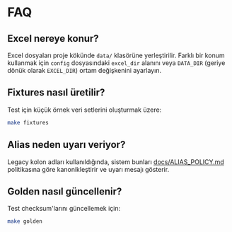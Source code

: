 # FAQ

## Excel nereye konur?
Excel dosyaları proje kökünde `data/` klasörüne yerleştirilir. Farklı bir konum kullanmak için `config` dosyasındaki `excel_dir` alanını veya `DATA_DIR` (geriye dönük olarak `EXCEL_DIR`) ortam değişkenini ayarlayın.

## Fixtures nasıl üretilir?
Test için küçük örnek veri setlerini oluşturmak üzere:

```bash
make fixtures
```

## Alias neden uyarı veriyor?
Legacy kolon adları kullanıldığında, sistem bunları [docs/ALIAS_POLICY.md](docs/ALIAS_POLICY.md) politikasına göre kanonikleştirir ve uyarı mesajı gösterir.

## Golden nasıl güncellenir?
Test checksum'larını güncellemek için:

```bash
make golden
```
